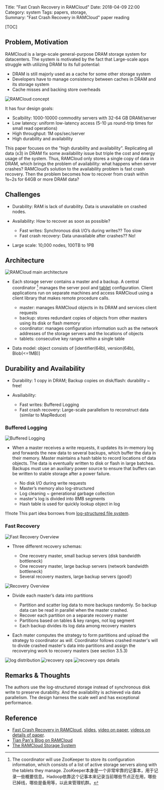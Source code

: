 Title: "Fast Crash Recovery in RAMCloud"
Date: 2018-04-09 22:00
Category: system
Tags: papers, storage,  
Summary: "Fast Crash Recovery in RAMCloud" paper reading

[TOC]

## Problem, Motivation

RAMCloud is a large-scale general-purpose DRAM storage system for datacenters. 
The system is motivated by the fact that Large-scale apps struggle with utilizing
DRAM to its full potential:

- DRAM is still majorly used as a cache for some other storage system
- Developers have to manage consistency between caches in DRAM and its storage system
- Cache misses and backing store overheads

<img src="/images/RAMCloud-datacenter.png" alt="RAMCloud concept" style="height 300px"/>

It has four design goals:

- Scalbility: 1000-10000 commodity servers with 32-64 GB DRAM/server
- Low latency: uniform low-latency access (5-10 μs round-trip times for small read operations)
- High throughput: 1M ops/sec/server
- High durability and availability

This paper focuses on the "high durability and availability". Replicating all data (x3) in DRAM fix
some availability issue but triple the cost and energy usage of the system. Thus, RAMCloud only 
stores a single copy of data in DRAM, which brings the problem of availability: what happens when server
crashes? RAMCloud’s solution to the availability problem is fast crash recovery. Then the problem 
becomes how to recover from crash within 1s~2s for 64GB or more DRAM data?

## Challenges

- Durability: RAM is lack of durability. Data is unavailable on crashed nodes.
- Availability: How to recover as soon as possible?
    
    - Fast writes: Synchronous disk I/O’s during writes?? Too slow 
    - Fast crash recovery: Data unavailable after crashes?? No!

- Large scale: 10,000 nodes, 100TB to 1PB

## Architecture

<img src="/images/RAMCloud-architecture.png" alt="RAMCloud main architecture"/>

- Each storage server contains a master and a backup. A central coordinator [^1] manages the server pool and [tablet]({filename}/blog/2018/pnuts.md) configuration. Client applications run on separate machines and access RAMCloud using a client library that makes remote procedure calls.

    - master: manages RAMCloud objects in its DRAM and services client requests
    - backup: stores redundant copies of objects from other masters using its disk or flash memory
    - coordinator: manages configuration information such as the network addresses of the storage servers and the locations of objects
    - tablets: consecutive key ranges within a single table

- Data model: object consists of [identifier(64b), version(64b), Blob(<=1MB)]

[^1]: The coordinator will use ZooKeeper to store its configuration information, which consists of a list of active storage servers along with the tablets they manage. ZooKeeper本身是一个非常牢靠的记事本，用于记录一些概要信息。Hadoop依靠这个记事本来记录当前哪些节点正在用，哪些已掉线，哪些是备用等，以此来管理机群。

## Durability and Availability

- Durability: 1 copy in DRAM; Backup copies on disk/flash: durability ~ free!
- Availiability: 

    - Fast writes: Buffered Logging
    - Fast crash recovery: Large-scale parallelism to reconstruct data (similar to MapReduce)

### Buffered Logging

<img src="/images/buffered-logging.png" alt="Buffered Logging"/>

- When a master receives a write requests, it updates its in-memory log and forwards the new data to several backups, which buffer the data in their memory. Master maintains a hash table to record locations of data objects. The data is eventually written to disk or flash in large batches. Backups must use an auxiliary power source to ensure that buffers can be written to stable storage after a power failure.

    - No disk I/O during write requests
    - Master’s memory also log-structured
    - Log cleaning ~ generational garbage collection
    - master's log is divided into 8MB segments
    - Hash table is used for quickly lookup object in log

!!!note
    This part idea borrows from [log-structured file system](http://pages.cs.wisc.edu/~remzi/OSTEP/file-lfs.pdf).

### Fast Recovery

<img src="/images/fast-recovery-overview.png" alt="Fast Recovery Overview"/>

- Three different recovery schemas:

    - One recovery master, small backup servers (disk bandwidth bottleneck)
    - One recovery master, large backup servers (network bandwidth bottleneck)
    - Several recovery masters, large backup servers (good!)

<img src="/images/recovery.png" alt="Recovery Overview"/>

- Divide each master’s data into partitions

    - Partition and scatter log data to more backups randomly. So backup data can be read in parallel when the master crashed.
    - Recover each partition on a separate recovery master
    - Partitions based on tables & key ranges, not log segment
    - Each backup divides its log data among recovery masters

- Each mater computes the strategy to form partitions and upload the strategy to coordinator as *will*. Coordinator follows crashed master's will to 
divide crashed master's data into partitions and assign the recoverying work to recovery masters (see section 3.5.3)

<img src="/images/log-distribution.png" alt="log distribution"/>

<img src="/images/recovery-ops.png" alt="recovery ops"/>

<img src="/images/recovery-ops-details.png" alt="recovery ops details"/>

## Remarks & Thoughts

The authors use the log-structured storage instead of synchronous disk write to preserve durability. 
And the availability is achieved via data parallelism. The design harness the scale well and has exceptional performance.

## Reference

- [Fast Crash Recovery in RAMCloud](https://web.stanford.edu/~ouster/cgi-bin/papers/ramcloud-recovery.pdf), [slides](https://ramcloud.atlassian.net/wiki/spaces/RAM/pages/6848659/RAMCloud+Presentations), [video on paper](https://www.youtube.com/watch?v=lcUvU3b5co8),
[videos on details of paper](https://www.youtube.com/channel/UCqnEwnxxNoHwCwY5W5kfGVA/videos). 
- [Tian Pan's Blog on RAMCloud](http://www.puncsky.com/blog/2012/12/13/fast-crash-recovery-in-ramcloud/)
- [The RAMCloud Storage System](https://ongardie.net/var/blurbs/pubs/ramcloud-tocs15.pdf)